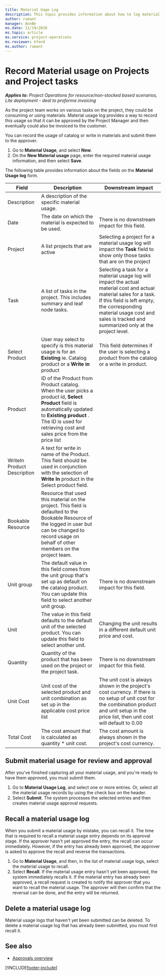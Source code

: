 ```yaml
---
title: Material Uage Log
description: This topic provides information about how to log material usage against projects and projec tasks.
author: rumant
manager: AnnBe
ms.date: 11/19/2020
ms.topic: article
ms.service: project-operations
ms.reviewer: kfend
ms.author: rumant
---
```


# Record Material usage on Projects and Project tasks

_**Applies to:** Project Operations for resource/non-stocked based scenarios, Lite deployment - deal to proforma invoicing_

As the project team works on various tasks on the project, they could be consuming or using materials. Material usage log provides a way to record this usage so that it can be approved by the Project Manager and then eventually could also be invoiced to the customer. 

You can record the usage of catalog or write in materials and submit them to the approver.

1. Go to **Material Usage**, and select **New**.
2. On the **New Material usage** page, enter the required material usage information, and then select **Save**.

The following table provides information about the fields on the **Material Usage log** form. 

| **Field** | **Description** | **Downstream impact** |
| --- | --- | --- |
| Description | A description of the specific material usage. |  |
| Date | The date on which the material is expected to be used. | There is no downstream impact for this field. |
| Project | A list projects that are active | Selecting a project for a material usage log will impact the **Task** field to show only those tasks that are on the project |
| Task | A list of tasks in the project. This includes summary and leaf node tasks. | Selecting a task for a material usage log will impact the actual material cost and actual material sales for a task. If this field is left empty, the corresponding material usage cost and sales is tracked and summarized only at the project level. |
| Select Product |  User may select to specify is this material usage is for an **Existing** ie. Catalog product or a **Write in** product | This field determines if the user is selecting a product from the catalog or a write in product. |
| Product | ID of the Product from Product catalog. When the user picks a product id, **Select Product** field is automatically updated to **Existing product** . The ID is used for retrieving cost and sales price from the price list | |
| WriteIn Product Description | A text for write in name of the Product. This field should be used in conjunction with the selection of **Write In** product in the Select product field.| |
| Bookable Resource| Resource that used this material on the project. This field is defaulted to the Bookable Resource of the logged in user but can be changed to record usage on behalf of other members on the project team.| |
| Unit group | The default value in this field comes from the unit group that's set up as default on the catalog product. You can update this field to select another unit group. | There is no downstream impact for this field. |
| Unit | The value in this field defaults to the default unit of the selected product. You can update this field to select another unit. | Changing the unit results in a different default unit price and cost. |
| Quantity | Quantity of the product that has been used on the project or the project task. | There is no downstream impact for this field. |
| Unit Cost | Unit cost of the selected product and unit combination as set up in the applicable cost price list | The unit cost is always shown in the project's cost currency. If there is no setup of unit cost for the combination product and unit setup in the price list, then unit cost will default to 0.00 |
| Total Cost | The cost amount that is calculated as quantity \* unit cost.| The cost amount is always shown in the project's cost currency. |


## Submit material usage for review and approval 
After you've finished capturing all your material usage, and you're ready to have them approved, you must submit them.

1. Go to **Material Usage Log**, and select one or more entries. Or, select all the material usage records by using the check box on the header.
2. Select **Submit**. The system processes the selected entries and then creates material usage approval requests.

## Recall a material usage log

When you submit a material usage by mistake, you can recall it. The time that is required to recall a material usage entry depends on its approval stage.  If the approver hasn't yet approved the entry, the recall can occur immediately. However, if the entry has already been approved, the approver is asked to approve the recall and reverse the transactions.

1. Go to **Material Usage**, and then, in the list of material usage logs, select the material usage to recall.
2. Select **Recall**. If the material usage entry hasn't yet been approved, the system immediately recalls it. If the material entry has already been approved, a recall request is created to notify the approver that you want to recall the material usage. The approver will then confirm that the reversal can be done, and the entry will be returned.

## Delete a material usage log

Material usage logs that haven't yet been submitted can be deleted. To delete a material usage log that has already been submitted, you must first recall it.

## See also

- [Approvals overview](../approvals/approvals-overview.md)


[!INCLUDE[footer-include](../includes/footer-banner.md)]
